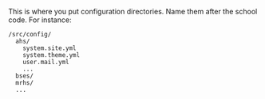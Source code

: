 This is where you put configuration directories. Name them after the school 
code. For instance:

```
/src/config/
  ahs/
    system.site.yml
    system.theme.yml
    user.mail.yml
    ...
  bses/
  mrhs/
  ...
```
